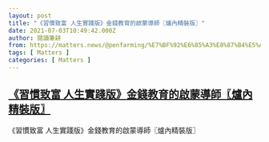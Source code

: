 ```yaml
---
layout: post
title: "《習慣致富 人生實踐版》金錢教育的啟蒙導師〖爐內精裝版〗"
date: 2021-07-03T10:49:42.000Z
author: 閱讀筆耕
from: https://matters.news/@penfarming/%E7%BF%92%E6%85%A3%E8%87%B4%E5%AF%8C-%E4%BA%BA%E7%94%9F%E5%AF%A6%E8%B8%90%E7%89%88-%E9%87%91%E9%8C%A2%E6%95%99%E8%82%B2%E7%9A%84%E5%95%9F%E8%92%99%E5%B0%8E%E5%B8%AB-%E7%88%90%E5%85%A7%E7%B2%BE%E8%A3%9D%E7%89%88-bafyreifrfpni2hwe3qvnw7sa7754euq6dmfdm65kler2szevmbz2l7xnc4
tags: [ Matters ]
categories: [ Matters ]
---
```

<!--1625309382000-->
[《習慣致富 人生實踐版》金錢教育的啟蒙導師〖爐內精裝版〗](https://matters.news/@penfarming/%E7%BF%92%E6%85%A3%E8%87%B4%E5%AF%8C-%E4%BA%BA%E7%94%9F%E5%AF%A6%E8%B8%90%E7%89%88-%E9%87%91%E9%8C%A2%E6%95%99%E8%82%B2%E7%9A%84%E5%95%9F%E8%92%99%E5%B0%8E%E5%B8%AB-%E7%88%90%E5%85%A7%E7%B2%BE%E8%A3%9D%E7%89%88-bafyreifrfpni2hwe3qvnw7sa7754euq6dmfdm65kler2szevmbz2l7xnc4)
------

<div>
《習慣致富 人生實踐版》金錢教育的啟蒙導師〖爐內精裝版〗
</div>
